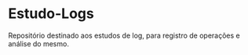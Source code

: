 # Estudo-Logs
Repositório destinado aos estudos de log, para registro de operações e análise do mesmo.
